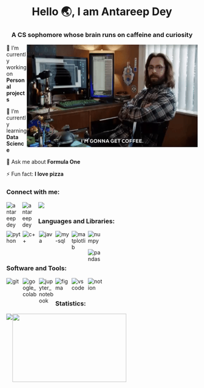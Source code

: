 <h1 align="center">Hello 🌏, I am Antareep Dey</h2>
<h3 align="center"> A CS sophomore whose brain runs on caffeine and curiosity  </h3>
<img align="right" alt="GIF" src="https://github.com/AntareepDey/AntareepDey/blob/main/ezgif-4-13ffbb59e2.gif" width="450" height="270" />

🔭 I’m currently working on **Personal projects**  

🌱 I’m currently learning **Data Science**

💬 Ask me about **Formula One**

⚡ Fun fact: **I love pizza**

<h3 align="left">Connect with me:</h3>
<p align="left">
<a href="https://www.quora.com/profile/Antareep-Dey" target="blank"><img align='left' src="https://cdn.simpleicons.org/quora/#B92B27" alt="antareep dey" width="32" style="padding-right:10px;"/></a><a href="https://t.me/ANTAREEP_DEY" target="blank"><img align='left' src="https://cdn.simpleicons.org/telegram/#26A5E4" alt="antareep dey"  width="32" style="padding-right:10px;"/><a href="https://www.linkedin.com/in/antareepdey/" target="blank"><img align="left" width="32" src="https://cdn.jsdelivr.net/gh/devicons/devicon@latest/icons/linkedin/linkedin-original.svg" style="padding-right:10px;"/></a>                                             
</p>
<br>
<h3 align="left">Languages and Libraries: </h3>
<section>
  <p align="left">
    <img align="left" width="38" src="https://cdn.jsdelivr.net/gh/devicons/devicon@latest/icons/python/python-original.svg" alt="python" style="margin-right:5px;"/>
    <img align="left" width="38" src="https://cdn.jsdelivr.net/gh/devicons/devicon@latest/icons/cplusplus/cplusplus-original.svg" alt="c++" style="padding-right:5px;"/>
    <img align="left" width="38" src="https://cdn.jsdelivr.net/gh/devicons/devicon@latest/icons/java/java-original.svg" alt="java" style="padding-right:5px;"/>
    <img align="left" width="38" src="https://cdn.jsdelivr.net/gh/devicons/devicon@latest/icons/mysql/mysql-original-wordmark.svg" alt="my-sql" style="padding-right:5px;" />
    <img align="left" width="38" src="https://cdn.jsdelivr.net/gh/devicons/devicon@latest/icons/matplotlib/matplotlib-original.svg" alt="matplotlib" style="padding-right:5px;"/>
    <img align="left" width="38" src="https://cdn.jsdelivr.net/gh/devicons/devicon@latest/icons/numpy/numpy-original.svg" alt="numpy" style="padding-right:5px;"/>
  </p>
  <br>
  <br>
  
  <p align="left">
    <img align="left" width="38" src="https://cdn.jsdelivr.net/gh/devicons/devicon@latest/icons/pandas/pandas-original.svg" alt="pandas" style="padding-right:5px;"/>
<!--     <img align="left" width="38" src="https://cdn.jsdelivr.net/gh/devicons/devicon@latest/icons/opencv/opencv-original.svg" alt="opencv" style="padding-right:5px;"/>
    <img align="left" width="38" src="https://cdn.jsdelivr.net/gh/devicons/devicon@latest/icons/scikitlearn/scikitlearn-original.svg" alt="scikit-learn" style="padding-right:5px;" />
    <img align="left" width="38" src="https://cdn.simpleicons.org/flask/#FF6F00" style="padding-right:5px;"/>
    <img align="left" width="38" src="https://cdn.simpleicons.org/tensorflow/#FF6F00" alt="tensorflow" style="padding-right:5px;" />
    <img align="left" width="38" src="https://cdn.simpleicons.org/pytorch/#EE4C2C" alt="pytorch" style="padding-right:5px;" />
    <img align="left" width="38" src="https://cdn.simpleicons.org/astro/#BC52EE" alt="astro" style="padding-right:5px;" /> -->
    </p>
</section>
<br>
</p>
<h3 align="left">Software and Tools:</h3>
<Section>
  <img align="left" width="38" src="https://cdn.simpleicons.org/git/#F05032" alt="git" style="margin-right:5px;"/>
  <img align="left" width="38" src="https://cdn.simpleicons.org/googlecolab/#F9AB00" alt="google_colab" style="margin-right:5px;"/>
  <img align="left" width="38" src="https://cdn.simpleicons.org/jupyter/#F37626" alt="jupyter_notebook" style="margin-right:5px;"/>
  <img align="left" width="38" src="https://cdn.jsdelivr.net/gh/devicons/devicon@latest/icons/figma/figma-original.svg" alt="figma" style="padding-right:5px;"/>
  <img align="left" width="38" src="https://cdn.simpleicons.org/visualstudiocode/#007ACC" alt="vscode" style="padding-right:5px;" />
  <img align="left" width="38" src="https://cdn.jsdelivr.net/gh/devicons/devicon@latest/icons/notion/notion-original.svg" alt="notion" style="padding-right:5px;"/>
</section>
<br>
<br>
<h3 align="left">Statistics:</h3>
<section align="centre">
   <img align="left" height="180"  src="https://github-readme-stats.vercel.app/api?username=AntareepDey&show_icons=true&theme=gotham&hide_border=true&count_total=true&hide_rank=true&show=prs_merged&hide=issues"/>
  <img align="left" height="180" width="300" src="https://github-readme-stats.vercel.app/api/top-langs/?username=AntareepDey&layout=compact&hide_progress=true&theme=gotham&hide_border=true"/>
</section>
